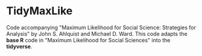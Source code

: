 # TidyMaxLike

Code accompanying "Maximum Likelihood for Social Science: Strategies for Analysis" by John S. Ahlquist and Michael D. Ward. 
This code adapts the **base R** code in "Maximum Likelihood for Social Sciences" into the **tidyverse**.
